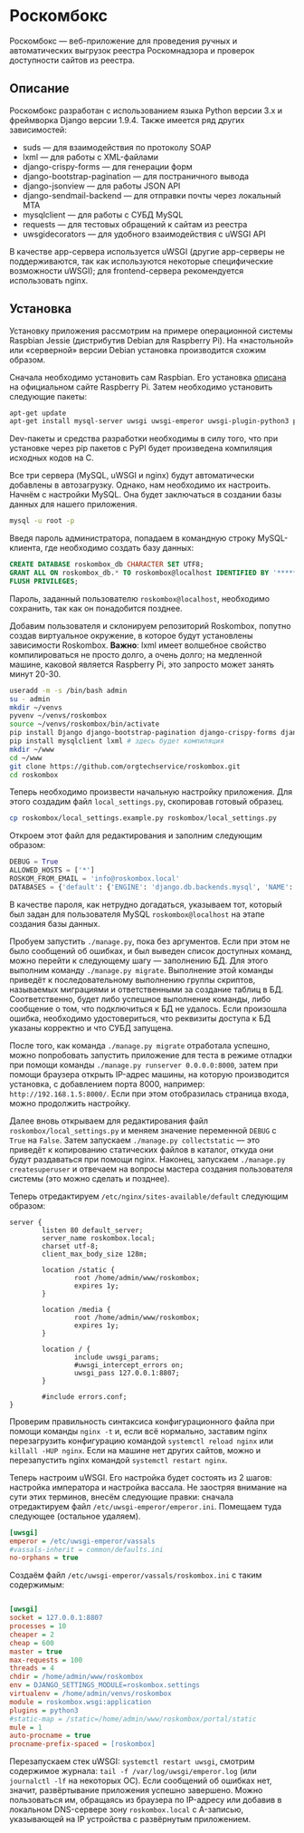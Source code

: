 # Роскомбокс

Роскомбокс — веб-приложение для проведения ручных и автоматических выгрузок реестра Роскомнадзора и проверок доступности сайтов из реестра.

## Описание

Роскомбокс разработан с использованием языка Python версии 3.х и фреймворка Django версии 1.9.4. Также имеется ряд других зависимостей:

* suds — для взаимодействия по протоколу SOAP
* lxml — для работы с XML-файлами
* django-crispy-forms — для генерации форм
* django-bootstrap-pagination — для постраничного вывода
* django-jsonview — для работы JSON API
* django-sendmail-backend — для отправки почты через локальный MTA
* mysqlclient — для работы с СУБД MySQL
* requests — для тестовых обращений к сайтам из реестра
* uwsgidecorators — для удобного взаимодействия с uWSGI API

В качестве app-сервера используется uWSGI (другие app-серверы не поддерживаются, так как используются некоторые специфические возможности uWSGI); для frontend-сервера рекомендуется использовать nginx.

## Установка

Установку приложения рассмотрим на примере операционной системы Raspbian Jessie (дистрибутив Debian для Raspberry Pi). На «настольной» или «серверной» версии Debian установка производится схожим образом.

Сначала необходимо установить сам Raspbian. Его установка [описана](https://www.raspberrypi.org/downloads/raspbian/) на официальном сайте Raspberry Pi. Затем необходимо установить следующие пакеты:

```bash
apt-get update
apt-get install mysql-server uwsgi uwsgi-emperor uwsgi-plugin-python3 python3-venv build-essential libxml2-dev python3-dev libmysqlclient-dev
```

Dev-пакеты и средства разработки необходимы в силу того, что при установке через pip пакетов с PyPI будет произведена компиляция исходных кодов на C.

Все три сервера (MySQL, uWSGI и nginx) будут автоматически добавлены в автозагрузку. Однако, нам необходимо их настроить. Начнём с настройки MySQL. Она будет заключаться в создании базы данных для нашего приложения.

```bash
mysql -u root -p
```

Введя пароль администратора, попадаем в командную строку MySQL-клиента, где необходимо создать базу данных:

```sql
CREATE DATABASE roskombox_db CHARACTER SET UTF8;
GRANT ALL ON roskombox_db.* TO roskombox@localhost IDENTIFIED BY '*********';
FLUSH PRIVILEGES;
```

Пароль, заданный пользователю `roskombox@localhost`, необходимо сохранить, так как он понадобится позднее.

Добавим пользователя и склонируем репозиторий Roskombox, попутно создав виртуальное окружение, в которое будут установлены зависимости Roskombox. **Важно**: lxml имеет волшебное свойство компилироваться не просто долго, а очень долго; на медленной машине, каковой является Raspberry Pi, это запросто может занять минут 20-30.

```bash
useradd -m -s /bin/bash admin
su - admin
mkdir ~/venvs
pyvenv ~/venvs/roskombox
source ~/venvs/roskombox/bin/activate
pip install Django django-bootstrap-pagination django-crispy-forms django-jsonview django-sendmail-backend requests suds-py3 uwsgidecorators
pip install mysqlclient lxml # здесь будет компиляция
mkdir ~/www
cd ~/www
git clone https://github.com/orgtechservice/roskombox.git
cd roskombox
```

Теперь необходимо произвести начальную настройку приложения. Для этого создадим файл `local_settings.py`, скопировав готовый образец.

```bash
cp roskombox/local_settings.example.py roskombox/local_settings.py
```

Откроем этот файл для редактирования и заполним следующим образом:

```python
DEBUG = True
ALLOWED_HOSTS = ['*']
ROSKOM_FROM_EMAIL = 'info@roskombox.local'
DATABASES = {'default': {'ENGINE': 'django.db.backends.mysql', 'NAME': 'roskombox_db', 'USER': 'roskombox', 'PASSWORD': '*********', 'HOST': '', 'PORT': ''}}
```

В качестве пароля, как нетрудно догадаться, указываем тот, который был задан для пользователя MySQL `roskombox@localhost` на этапе создания базы данных.

Пробуем запустить `./manage.py`, пока без аргументов. Если при этом не было сообщений об ошибках, и был выведен список доступных команд, можно перейти к следующему шагу — заполнению БД. Для этого выполним команду `./manage.py migrate`. Выполнение этой команды приведёт к последовательному выполнению группы скриптов, называемых миграциями и ответственными за создание таблиц в БД. Соответственно, будет либо успешное выполнение команды, либо сообщение о том, что подключиться к БД не удалось. Если произошла ошибка, необходимо удостовериться, что реквизиты доступа к БД указаны корректно и что СУБД запущена.

После того, как команда `./manage.py migrate` отработала успешно, можно попробовать запустить приложение для теста в режиме отладки при помощи команды `./manage.py runserver 0.0.0.0:8000`, затем при помощи браузера открыть IP-адрес машины, на которую производится установка, с добавлением порта 8000, например: `http://192.168.1.5:8000/`. Если при этом отобразилась страница входа, можно продолжить настройку.

Далее вновь открываем для редактирования файл `roskombox/local_settings.py` и меняем значение переменной `DEBUG` с `True` на `False`. Затем запускаем `./manage.py collectstatic` — это приведёт к копированию статических файлов в каталог, откуда они будут раздаваться при помощи nginx. Наконец, запускаем `./manage.py createsuperuser` и отвечаем на вопросы мастера создания пользователя системы (это можно сделать и позднее).

Теперь отредактируем `/etc/nginx/sites-available/default` следующим образом:

```nginx
server {
        listen 80 default_server;
        server_name roskombox.local;
        charset utf-8;
        client_max_body_size 128m;

        location /static {
                root /home/admin/www/roskombox;
                expires 1y;
        }

        location /media {
                root /home/admin/www/roskombox;
                expires 1y;
        }

        location / {
                include uwsgi_params;
                #uwsgi_intercept_errors on;
                uwsgi_pass 127.0.0.1:8807;
        }

        #include errors.conf;
}
```

Проверим правильность синтаксиса конфигурационного файла при помощи команды `nginx -t` и, если всё нормально, заставим nginx перезагрузить конфигурацию командой `systemctl reload nginx` или `killall -HUP nginx`. Если на машине нет других сайтов, можно и перезапустить nginx командой `systemctl restart nginx`.

Теперь настроим uWSGI. Его настройка будет состоять из 2 шагов: настройка императора и настройка вассала. Не заостряя внимание на сути этих терминов, внесём следующие правки: сначала отредактируем файл `/etc/uwsgi-emperor/emperor.ini`. Помещаем туда следующее (остальное удаляем).

```ini
[uwsgi]
emperor = /etc/uwsgi-emperor/vassals
#vassals-inherit = common/defaults.ini
no-orphans = true
```

Создаём файл `/etc/uwsgi-emperor/vassals/roskombox.ini` с таким содержимым:

```ini

[uwsgi]
socket = 127.0.0.1:8807
processes = 10
cheaper = 2
cheap = 600
master = true
max-requests = 100
threads = 4
chdir = /home/admin/www/roskombox
env = DJANGO_SETTINGS_MODULE=roskombox.settings
virtualenv = /home/admin/venvs/roskombox
module = roskombox.wsgi:application
plugins = python3
#static-map = /static=/home/admin/www/roskombox/portal/static
mule = 1
auto-procname = true
procname-prefix-spaced = [roskombox]
```

Перезапускаем стек uWSGI: `systemctl restart uwsgi`, смотрим содержимое журнала: `tail -f /var/log/uwsgi/emperor.log` (или `journalctl -lf` на некоторых ОС). Если сообщений об ошибках нет, значит, развёртывание приложения успешно завершено. Можно пользоваться им, обращаясь из браузера по IP-адресу или добавив в локальном DNS-сервере зону `roskombox.local` с A-записью, указывающей на IP устройства с развёрнутым приложением.
